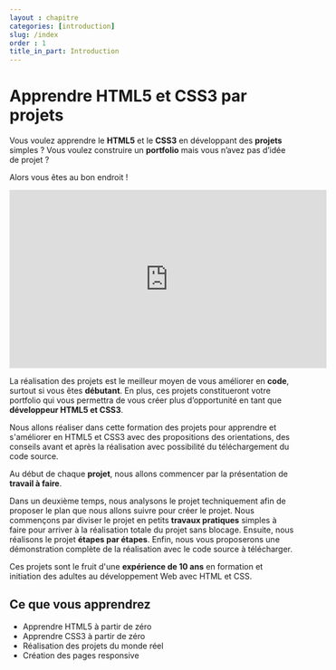 ```yaml
---
layout : chapitre
categories: [introduction]
slug: /index
order : 1
title_in_part: Introduction
---
```

# Apprendre HTML5 et CSS3 par projets


Vous voulez apprendre le **HTML5** et le **CSS3** en développant des **projets** simples ? Vous voulez construire un **portfolio** mais vous n’avez pas d’idée de projet ?

Alors vous êtes au bon endroit !


<div class="video-container">
<iframe width="560" height="315" src="https://www.youtube.com/embed/MCb2sa-IV-s" title="YouTube video player" frameborder="0" allow="accelerometer; autoplay; clipboard-write; encrypted-media; gyroscope; picture-in-picture" allowfullscreen></iframe>
</div>


La réalisation des projets est le meilleur moyen de vous améliorer en **code**, surtout si vous êtes **débutant**. En plus, ces projets constitueront votre portfolio qui vous permettra de vous créer plus d’opportunité en tant que **développeur HTML5 et CSS3**.



Nous allons réaliser dans cette formation des projets pour apprendre et s'améliorer en HTML5 et CSS3 avec des propositions des orientations, des conseils avant et après la réalisation avec possibilité du téléchargement du code source.



Au début de chaque **projet**, nous allons commencer par la présentation de **travail à faire**.

Dans un deuxième temps, nous analysons le projet techniquement afin de proposer le plan que nous allons suivre pour créer le projet. Nous commençons par diviser le projet en petits **travaux pratiques** simples à faire pour arriver à la réalisation totale du projet sans blocage. Ensuite, nous réalisons le projet **étapes par étapes**. Enfin, nous vous proposerons une démonstration complète de la réalisation avec le code source à télécharger.

Ces projets sont le fruit d'une **expérience de 10 ans** en formation et initiation des adultes au développement Web avec HTML et CSS.


## Ce que vous apprendrez

- Apprendre HTML5 à partir de zéro
- Apprendre CSS3 à partir de zéro
- Réalisation des projets du monde réel
- Création des pages responsive 